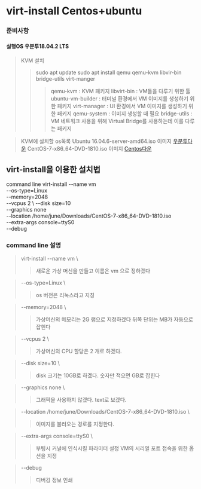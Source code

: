 # virt-install Centos+ubuntu
###  준비사항
#### 실행OS 우분투18.04.2 LTS
> KVM 설치 
>> sudo apt update
>> sudo apt install qemu qemu-kvm libvir-bin bridge-utils virt-manger
>>> qemu-kvm : KVM 패키지
>>> libvirt-bin : VM들을 다루기 위한 툴
>>> ubuntu-vm-builder : 터미널 환경에서 VM 이미지를 생성하기 위한 패키지
>>> virt-manager : UI 환경에서 VM 이미지를 생성하기 위한 패키지
>>> qemu-system : 이미지 생성할 때 필요
>>> bridge-utils : VM 네트워크 사용을 위해 Virtual Bridge를 사용하는데 이를 다루는 패키지

> KVM에 설치할 os목록
> Ubuntu 16.04.6-server-amd64.iso 이미지 [우분투다운](https://www.ubuntu.com/download/alternative-downloads)
> CentOS-7-x86_64-DVD-1810.iso 이미지 [Centos다운](http://isoredirect.centos.org/centos/7/isos/x86_64/CentOS-7-x86_64-DVD-1810.iso)

## virt-install을 이용한 설치법 
command line
virt-install --name vm \
--os-type=Linux \
--memory=2048 \
--vcpus 2 \ 
--disk size=10 \
--graphics none \
--location /home/june/Downloads/CentOS-7-x86_64-DVD-1810.iso \
--extra-args console=ttyS0 \
--debug

### command line 설명
> virt-install --name vm \
>> 새로운 가상 머신을 만들고 이름은 vm 으로 정하겠다

> --os-type=Linux \
>> os 버전은 리눅스라고 지칭

> --memory=2048 \
>> 가상머신의 메모리는 2G 램으로 지정하겠다 뒤쪽 단위는 MB가 자동으로 잡힌다

> --vcpus 2 \
>> 가상머신의 CPU 할당은 2 개로 하겠다.

> --disk size=10 \
>> disk 크기는 10GB로 하겠다. 숫자만 적으면 GB로 잡힌다 

> --graphics none \
>> 그래픽을 사용하지 않겠다. text로 보겠다.

> --location /home/june/Downloads/CentOS-7-x86_64-DVD-1810.iso \
>> 이미지를 불러오는 경로를 지정한다.

> --extra-args console=ttyS0 \
>> 부팅시 커널에 인식시킬 파라미터 설정 VM의 시리얼 포트 접속을 위한 옵션을 지정

> --debug
>> 디버깅 정보 인쇄


